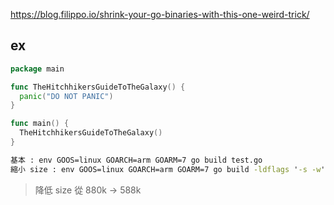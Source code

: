 https://blog.filippo.io/shrink-your-go-binaries-with-this-one-weird-trick/


## ex

``` test.go
package main

func TheHitchhikersGuideToTheGalaxy() {
  panic("DO NOT PANIC")
}

func main() {
  TheHitchhikersGuideToTheGalaxy()
}
```

``` cmd
基本 : env GOOS=linux GOARCH=arm GOARM=7 go build test.go
縮小 size : env GOOS=linux GOARCH=arm GOARM=7 go build -ldflags '-s -w' test.go 
```

> 降低 size 從 880k -> 588k